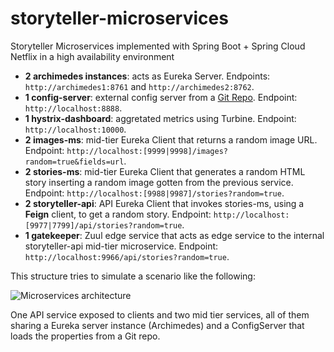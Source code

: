 # storyteller-microservices

Storyteller Microservices implemented with Spring Boot + Spring Cloud Netflix in a high availability environment

* **2 archimedes instances**: acts as Eureka Server. Endpoints: `http://archimedes1:8761` and `http://archimedes2:8762`.
* **1 config-server**: external config server from a [Git Repo](https://github.com/codependent/storyteller-microservices-config). Endpoint: `http://localhost:8888`.
* **1 hystrix-dashboard**: aggretated metrics using Turbine. Endpoint: `http://localhost:10000`.
* **2 images-ms**: mid-tier Eureka Client that returns a random image URL. Endpoint: `http://localhost:[9999|9998]/images?random=true&fields=url`.
* **2 stories-ms**: mid-tier Eureka Client that generates a random HTML story inserting a random image gotten from the previous service. Endpoint: `http://localhost:[9988|9987]/stories?random=true`.
* **2 storyteller-api**: API Eureka Client that invokes stories-ms, using a **Feign** client, to get a random story. Endpoint: `http://localhost:[9977|7799]/api/stories?random=true`.
* **1 gatekeeper**: Zuul edge service that acts as edge service to the internal storyteller-api mid-tier microservice. Endpoint: `http://localhost:9966/api/stories?random=true`.

This structure tries to simulate a scenario like the following:

![Microservices architecture](https://raw.githubusercontent.com/codependent/storyteller-microservices/high-availability/diagram.png)

One API service exposed to clients and two mid tier services, all of them sharing a Eureka server instance (Archimedes) and a ConfigServer that loads the properties from a Git repo.
